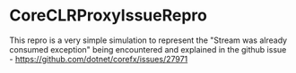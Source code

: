 # CoreCLRProxyIssueRepro
This repro is a very simple simulation to represent the "Stream was already consumed exception" being encountered and explained in the github issue - https://github.com/dotnet/corefx/issues/27971

